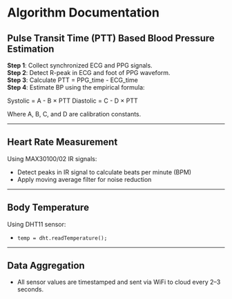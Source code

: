 # Algorithm Documentation

## Pulse Transit Time (PTT) Based Blood Pressure Estimation

**Step 1**: Collect synchronized ECG and PPG signals.  
**Step 2**: Detect R-peak in ECG and foot of PPG waveform.  
**Step 3**: Calculate PTT = PPG_time - ECG_time  
**Step 4**: Estimate BP using the empirical formula:

Systolic = A - B × PTT
Diastolic = C - D × PTT

Where A, B, C, and D are calibration constants.

---

## Heart Rate Measurement

Using MAX30100/02 IR signals:
- Detect peaks in IR signal to calculate beats per minute (BPM)
- Apply moving average filter for noise reduction

---

## Body Temperature

Using DHT11 sensor:
- `temp = dht.readTemperature();`

---

## Data Aggregation

- All sensor values are timestamped and sent via WiFi to cloud every 2–3 seconds.
